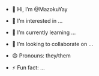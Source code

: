 - 👋 Hi, I’m @MazokuYay
- 👀 I’m interested in ...
- 🌱 I’m currently learning ...
- 💞️ I’m looking to collaborate on ...
  
- 😄 Pronouns: they/them
- ⚡ Fun fact: ...

<!---
MazokuYay/MazokuYay is a ✨ special ✨ repository because its `README.md` (this file) appears on your GitHub profile.
You can click the Preview link to take a look at your changes.
--->
